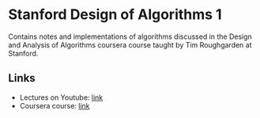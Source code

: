 # Stanford Design of Algorithms 1

Contains notes and implementations of algorithms discussed in the Design and
Analysis of Algorithms coursera course taught by Tim Roughgarden at Stanford.

## Links

- Lectures on Youtube: [link](https://www.youtube.com/playlist?list=PLXFMmlk03Dt7Q0xr1PIAriY5623cKiH7V)
- Coursera course: [link](https://www.coursera.org/specializations/algorithms)
